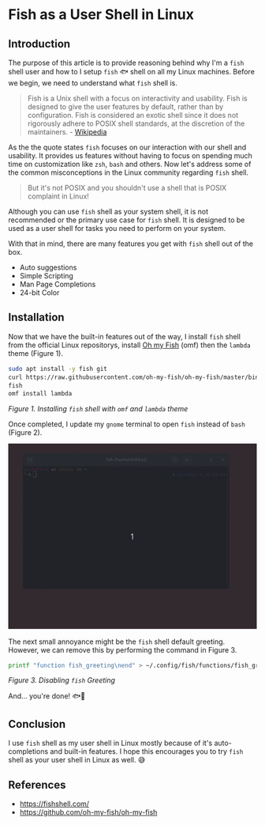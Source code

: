 # Fish as a User Shell in Linux


## Introduction

The purpose of this article is to provide reasoning behind why I'm a `fish` shell user and how to I setup `fish` 🐟 shell on all my Linux machines. Before we begin, we need to understand what `fish` shell is.


> Fish is a Unix shell with a focus on interactivity and usability. Fish is designed to give the user features by default, rather than by configuration. Fish is considered an exotic shell since it does not rigorously adhere to POSIX shell standards, at the discretion of the maintainers. - [Wikipedia](https://en.wikipedia.org/wiki/Fish_(Unix_shell))

As the the quote states `fish` focuses on our interaction with our shell and usability. It provides us features without having to focus on spending much time on customization like `zsh`, `bash` and others. Now let's address some of the common misconceptions in the Linux community regarding `fish` shell.

> But it's not POSIX and you shouldn't use a shell that is POSIX complaint in Linux!

Although you can use `fish` shell as your system shell, it is not recommended or the primary use case for `fish` shell. It is designed to be used as a user shell for tasks you need to perform on your system.

With that in mind, there are many features you get with `fish` shell out of the box.

- Auto suggestions
- Simple Scripting
- Man Page Completions
- 24-bit Color

## Installation

Now that we have the built-in features out of the way, I install `fish` shell from the official Linux repositorys, install [Oh my Fish](https://github.com/oh-my-fish/oh-my-fish) (omf) then the `lambda` theme (Figure 1).

```bash
sudo apt install -y fish git
curl https://raw.githubusercontent.com/oh-my-fish/oh-my-fish/master/bin/install | fish
fish
omf install lambda
```
*Figure 1. Installing `fish` shell with `omf` and `lambda` theme*

Once completed, I update my `gnome` terminal to open `fish` instead of `bash` (Figure 2).

![shell](images/8bb5b5cb465fa4ceaf5acbcab0ef4b83d60982e60747e613424b6a8ee1b418d7.gif "Figure 2. Setting Fish as a User Shell")

The next small annoyance might be the `fish` shell default greeting. However, we can remove this by performing the command in Figure 3. 

```bash
printf "function fish_greeting\nend" > ~/.config/fish/functions/fish_greeting.fish
```
*Figure 3. Disabling `fish` Greeting*

And... you're done! 🐟🥳

## Conclusion

I use `fish` shell as my user shell in Linux mostly because of it's auto-completions and built-in features. I hope this encourages you to try `fish` shell as your user shell in Linux as well. 😅

## References
- https://fishshell.com/
- https://github.com/oh-my-fish/oh-my-fish
